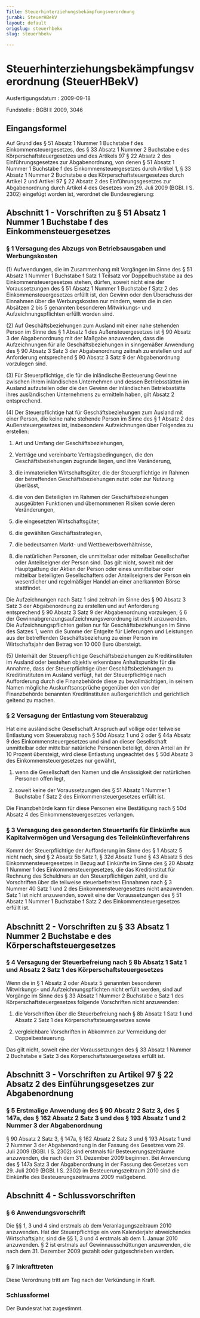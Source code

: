 ```yaml
---
Title: Steuerhinterziehungsbekämpfungsverordnung
jurabk: SteuerHBekV
layout: default
origslug: steuerhbekv
slug: steuerhbekv

---
```


# Steuerhinterziehungsbekämpfungsverordnung (SteuerHBekV)

Ausfertigungsdatum
:   2009-09-18

Fundstelle
:   BGBl I: 2009, 3046

## Eingangsformel

Auf Grund des § 51 Absatz 1 Nummer 1 Buchstabe f des
Einkommensteuergesetzes, des § 33 Absatz 1 Nummer 2 Buchstabe e des
Körperschaftsteuergesetzes und des Artikels 97 § 22 Absatz 2 des
Einführungsgesetzes zur Abgabenordnung, von denen § 51 Absatz 1 Nummer
1 Buchstabe f des Einkommensteuergesetzes durch Artikel 1, § 33 Absatz
1 Nummer 2 Buchstabe e des Körperschaftsteuergesetzes durch Artikel 2
und Artikel 97 § 22 Absatz 2 des Einführungsgesetzes zur
Abgabenordnung durch Artikel 4 des Gesetzes vom 29. Juli 2009 (BGBl. I
S. 2302) eingefügt worden ist, verordnet die Bundesregierung:

## Abschnitt 1 - Vorschriften zu § 51 Absatz 1 Nummer 1 Buchstabe f des Einkommensteuergesetzes

### § 1 Versagung des Abzugs von Betriebsausgaben und Werbungskosten

(1) Aufwendungen, die im Zusammenhang mit Vorgängen im Sinne des § 51
Absatz 1 Nummer 1 Buchstabe f Satz 1 Teilsatz vor Doppelbuchstabe aa
des Einkommensteuergesetzes stehen, dürfen, soweit nicht eine der
Voraussetzungen des § 51 Absatz 1 Nummer 1 Buchstabe f Satz 2 des
Einkommensteuergesetzes erfüllt ist, den Gewinn oder den Überschuss
der Einnahmen über die Werbungskosten nur mindern, wenn die in den
Absätzen 2 bis 5 genannten besonderen Mitwirkungs- und
Aufzeichnungspflichten erfüllt worden sind.

(2) Auf Geschäftsbeziehungen zum Ausland mit einer nahe stehenden
Person im Sinne des § 1 Absatz 1 des Außensteuergesetzes ist § 90
Absatz 3 der Abgabenordnung mit der Maßgabe anzuwenden, dass die
Aufzeichnungen für alle Geschäftsbeziehungen in sinngemäßer Anwendung
des § 90 Absatz 3 Satz 3 der Abgabenordnung zeitnah zu erstellen und
auf Anforderung entsprechend § 90 Absatz 3 Satz 9 der Abgabenordnung
vorzulegen sind.

(3) Für Steuerpflichtige, die für die inländische Besteuerung Gewinne
zwischen ihrem inländischen Unternehmen und dessen Betriebsstätten im
Ausland aufzuteilen oder die den Gewinn der inländischen
Betriebsstätte ihres ausländischen Unternehmens zu ermitteln haben,
gilt Absatz 2 entsprechend.

(4) Der Steuerpflichtige hat für Geschäftsbeziehungen zum Ausland mit
einer Person, die keine nahe stehende Person im Sinne des § 1 Absatz 2
des Außensteuergesetzes ist, insbesondere Aufzeichnungen über
Folgendes zu erstellen:

1.  Art und Umfang der Geschäftsbeziehungen,


2.  Verträge und vereinbarte Vertragsbedingungen, die den
    Geschäftsbeziehungen zugrunde liegen, und ihre Veränderung,


3.  die immateriellen Wirtschaftsgüter, die der Steuerpflichtige im Rahmen
    der betreffenden Geschäftsbeziehungen nutzt oder zur Nutzung
    überlässt,


4.  die von den Beteiligten im Rahmen der Geschäftsbeziehungen ausgeübten
    Funktionen und übernommenen Risiken sowie deren Veränderungen,


5.  die eingesetzten Wirtschaftsgüter,


6.  die gewählten Geschäftsstrategien,


7.  die bedeutsamen Markt- und Wettbewerbsverhältnisse,


8.  die natürlichen Personen, die unmittelbar oder mittelbar
    Gesellschafter oder Anteilseigner der Person sind. Das gilt nicht,
    soweit mit der Hauptgattung der Aktien der Person oder eines
    unmittelbar oder mittelbar beteiligten Gesellschafters oder
    Anteilseigners der Person ein wesentlicher und regelmäßiger Handel an
    einer anerkannten Börse stattfindet.



Die Aufzeichnungen nach Satz 1 sind zeitnah im Sinne des § 90 Absatz 3
Satz 3 der Abgabenordnung zu erstellen und auf Anforderung
entsprechend § 90 Absatz 3 Satz 9 der Abgabenordnung vorzulegen; § 6
der Gewinnabgrenzungsaufzeichnungsverordnung ist nicht anzuwenden. Die
Aufzeichnungspflichten gelten nur für Geschäftsbeziehungen im Sinne
des Satzes 1, wenn die Summe der Entgelte für Lieferungen und
Leistungen aus der betreffenden Geschäftsbeziehung zu einer Person im
Wirtschaftsjahr den Betrag von
10 000 Euro              übersteigt.

(5) Unterhält der Steuerpflichtige Geschäftsbeziehungen zu
Kreditinstituten im Ausland oder bestehen objektiv erkennbare
Anhaltspunkte für die Annahme, dass der Steuerpflichtige über
Geschäftsbeziehungen zu Kreditinstituten im Ausland verfügt, hat der
Steuerpflichtige nach Aufforderung durch die Finanzbehörde diese zu
bevollmächtigen, in seinem Namen mögliche Auskunftsansprüche gegenüber
den von der Finanzbehörde benannten Kreditinstituten außergerichtlich
und gerichtlich geltend zu machen.

### § 2 Versagung der Entlastung vom Steuerabzug

Hat eine ausländische Gesellschaft Anspruch auf völlige oder teilweise
Entlastung vom Steuerabzug nach § 50d Absatz 1 und 2 oder § 44a Absatz
9 des Einkommensteuergesetzes und sind an dieser Gesellschaft
unmittelbar oder mittelbar natürliche Personen beteiligt, deren Anteil
an ihr 10 Prozent übersteigt, wird diese Entlastung ungeachtet des §
50d Absatz 3 des Einkommensteuergesetzes nur gewährt,

1.  wenn die Gesellschaft den Namen und die Ansässigkeit der natürlichen
    Personen offen legt,


2.  soweit keine der Voraussetzungen des § 51 Absatz 1 Nummer 1 Buchstabe
    f Satz 2 des Einkommensteuergesetzes erfüllt ist.



Die Finanzbehörde kann für diese Personen eine Bestätigung nach § 50d
Absatz 4 des Einkommensteuergesetzes verlangen.

### § 3 Versagung des gesonderten Steuertarifs für Einkünfte aus Kapitalvermögen und Versagung des Teileinkünfteverfahrens

Kommt der Steuerpflichtige der Aufforderung im Sinne des § 1 Absatz 5
nicht nach, sind § 2 Absatz 5b Satz 1, § 32d Absatz 1 und § 43 Absatz
5 des Einkommensteuergesetzes in Bezug auf Einkünfte im Sinne des § 20
Absatz 1 Nummer 1 des Einkommensteuergesetzes, die das Kreditinstitut
für Rechnung des Schuldners an den Steuerpflichtigen zahlt, und die
Vorschriften über die teilweise steuerbefreiten Einnahmen nach § 3
Nummer 40 Satz 1 und 2 des Einkommensteuergesetzes nicht anzuwenden.
Satz 1 ist nicht anzuwenden, soweit eine der Voraussetzungen des § 51
Absatz 1 Nummer 1 Buchstabe f Satz 2 des Einkommensteuergesetzes
erfüllt ist.

## Abschnitt 2 - Vorschriften zu § 33 Absatz 1 Nummer 2 Buchstabe e des Körperschaftsteuergesetzes

### § 4 Versagung der Steuerbefreiung nach § 8b Absatz 1 Satz 1 und Absatz 2 Satz 1 des Körperschaftsteuergesetzes

Wenn die in § 1 Absatz 2 oder Absatz 5 genannten besonderen
Mitwirkungs- und Aufzeichnungspflichten nicht erfüllt werden, sind auf
Vorgänge im Sinne des § 33 Absatz 1 Nummer 2 Buchstabe e Satz 1 des
Körperschaftsteuergesetzes folgende Vorschriften nicht anzuwenden:

1.  die Vorschriften über die Steuerbefreiung nach § 8b Absatz 1 Satz 1
    und Absatz 2 Satz 1 des Körperschaftsteuergesetzes sowie


2.  vergleichbare Vorschriften in Abkommen zur Vermeidung der
    Doppelbesteuerung.



Das gilt nicht, soweit eine der Voraussetzungen des § 33 Absatz 1
Nummer 2 Buchstabe e Satz 3 des Körperschaftsteuergesetzes erfüllt
ist.

## Abschnitt 3 - Vorschriften zu Artikel 97 § 22 Absatz 2 des Einführungsgesetzes zur Abgabenordnung

### § 5 Erstmalige Anwendung des § 90 Absatz 2 Satz 3, des § 147a, des § 162 Absatz 2 Satz 3 und des § 193 Absatz 1 und 2 Nummer 3 der Abgabenordnung

§ 90 Absatz 2 Satz 3, § 147a, § 162 Absatz 2 Satz 3 und § 193 Absatz 1
und 2 Nummer 3 der Abgabenordnung in der Fassung des Gesetzes vom 29.
Juli 2009 (BGBl. I S. 2302) sind erstmals für Besteuerungszeiträume
anzuwenden, die nach dem 31. Dezember 2009 beginnen. Bei Anwendung des
§ 147a Satz 3 der Abgabenordnung in der Fassung des Gesetzes vom 29.
Juli 2009 (BGBl. I S. 2302) im Besteuerungszeitraum 2010 sind die
Einkünfte des Besteuerungszeitraums 2009 maßgebend.

## Abschnitt 4 - Schlussvorschriften

### § 6 Anwendungsvorschrift

Die §§ 1, 3 und 4 sind erstmals ab dem Veranlagungszeitraum 2010
anzuwenden. Hat der Steuerpflichtige ein vom Kalenderjahr abweichendes
Wirtschaftsjahr, sind die §§ 1, 3 und 4 erstmals ab dem 1. Januar 2010
anzuwenden. § 2 ist erstmals auf Gewinnausschüttungen anzuwenden, die
nach dem 31. Dezember 2009 gezahlt oder gutgeschrieben werden.

### § 7 Inkrafttreten

Diese Verordnung tritt am Tag nach der Verkündung in Kraft.

### Schlussformel

Der Bundesrat hat zugestimmt.

